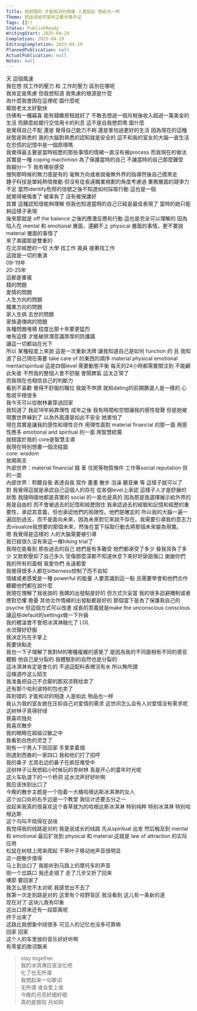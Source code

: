 ```yaml
---    
Title: 挥别错的 才能和对的相逢 人是如此 物品也一样    
Theme: 把话说给宇宙听之散步随手记    
Tags: []()    
Status: PublishReady    
WritingStart: 2025-04-29    
Completion: 2025-04-29    
EditingCompletion: 2025-04-29    
PlannedPublication: null    
ActualPublication: null    
Notes: null    
---        
```

天 這個風速         
我在想 找工作的壓力 和 工作的壓力 區別在哪呢      
我肯定是焦慮 但我想知道 我焦慮的根源是什麼        
為什麼我會困在這裡呢 圖什麼呢        
鄰居老太太好勤快        
彷彿有一種竊喜 能有錢繳房租就好了 不敢去想過一個月稅後收入超過一萬美金的生活 而願意給銀行交信用卡的利息 這不是自我懲罰嗎 圖什麼        
是覺得自己不配 還是 覺得自己能力不夠 還是害怕過更好的生活 因為現在的這種狀態是熟悉的 我的大腦對熟悉的認知就是安全的 這不和我的室友的大腦一直生活在恐慌的記憶中是一個原理嗎         
我覺得最主要是當時經歷的那些事情的情緒一直沒有被process 而我現在的做法其實是一種 coping machimisn 為了保護當時的自己 不讓當時的自己那麼難受         
我細分一下 我有哪些感受        
搜狗那時候的無力感是有的 毫無方向或者說毫無外界的指導然後自己摸黑走      
錘子科技是單純熱情推動 但沒有從長遠職業規劃的角度考慮過 業務層面的競爭力不足 當然identify危險的信號之後不知道如何採取行動 這也是一個      
就覺得被傷害了 被辜負了 沒有被保護好      
其實 這種認知很能夠理解 但我也知道當時的自己已經是最佳表現了 當時的她只能夠這樣子表現      
後來那就是 off the balance 之後的應激反應和行動 這也是完全可以理解的 因為陷入在 mental 和 emotional 層面，還顧不上 physical 層面的事情，更不要說 material 層面的事情了      
來了美國那是雙重的        
在北京經歷的一切 大學 找工作 裁員 接著找工作      
這就是一切的重演      
09-19年      
20-25年      
這都是重複      
錢的問題      
愛情的問題      
人生方向的問題      
職業方向的問題      
家人生病 去世的問題      
家族遺傳病的問題      
各種問題堆積 程度比那十年要更猛烈      
唯有這樣 才能破除潛意識厚厚的防護牆      
讓這一切都站在光下        
所以 某種程度上來說 這是一次重新洗牌 讓我知道自己是如何 function 的 且 我知道了自己現在需要 take care of 的東西的順序 material physical emotional mental/spiritual 這是四個level 需要動態平衡 每天的24小時都需要關注到 不能顧此失彼 不然我的整個人會不舒服 會鬧脾氣 這太正常了        
而我現在也相信自己的判斷力      
看到不喜歡 覺得不舒服的職位 我就不申請 就和dating的前期篩選人是一樣的 心態就平穩很多        
我今天可以從樹林裏穿過回家        
我知道了 我前18年純靠理性 成年之後 我有時間和空間讓我的感性發聲 但是她被現實世界嚇到了 以為外面還是如此不安全 她害怕了        
現在其實是讓我的感性和理性合作 用理性面對 material financial 的那一面 用感性應多 emotional and spiritual 的一面 用智慧統籌      
就相當於我的 core是智慧主導      
我現在特別想畫一個流程圖      
core: wisdom      
放開兩支      
外部世界：material financial 錢 車 住房等物質條件 工作等social reputation 但的一面      
內部世界：聆聽自我 表達自我 寫作 畫畫 散步 泡澡 聽音樂 等 這樣子就可以了        
對 我覺得這就是承認自己這個人的存在 從各個level上承認 這樣子人才是舒展的狀態 我隨時隨地都是真實的 social 的一面也是真的 因為那是我選擇展示給外界的 我是自由的 而不會被過去的記憶和經歷困住 我承認過去的經驗和記憶和經歷的重要性，承認其意義，但也承認他們的局限性。他們是確定的 所以我的大腦一遍一遍回到過去，而不是面向未來，因為未來對它來說不存在。我需要引導我的意志力去visualize我想要的那個未來，然後在當下採取行動去將那個未來變為現實。        
嗯 我覺得是這樣的 人的大腦需要被引導        
我已經很久沒有來這一條hiking trial了        
我現在能看到 那些過去的自己 她們是有多難受 她們都承受了多少 替我背負了多少 又默默壓抑了自己多久 受傷那麼深都不知道休息下來好好舔舐傷口 謝謝你們 我的所有的面相 我愛你們 永遠都愛        
我覺得很多人都在bitterness控制了而不自知      
情緒或者感覺是一種 powerful 的能量 人要意識到這一點 且需要學會和他們合作 聽聽他們都在說什麼        
我現在理解了我爸說的 我媽的出發點是好的 但方式欠妥當 我的很多迴避機制或者應對恐懼 擔憂 其他合作情緒的出發點都是好的 那個當下是為了保護我自己的psyche 但這個方式可以改進 成長的意義就是make the unconscious conscious 讓這些default的settings做一下升級        
我的體溫會不會把冰淇淋融化了 LOL        
水流聲好舒服        
我決定托在手掌上        
我要快點走        
我也一下子理解了我對M的哪種複雜的感覺了 是因為我的不同面相有不同的感官體驗 他自己是分裂的 我體驗到的自然也是分裂的        
這冰淇淋肯定是會化的 不過這配料表裡沒有水 所以無所謂        
這條道咋这么陌生        
我准备把自己不合脚的那双凉鞋给卖了      
还有那个哈利波特的包也卖了        
挥别错的 才能和对的相逢 人是如此 物品也一样        
我认为我的室友她在压抑自己对爱情的需求 这世间怎么会有人对爱情没有需求呢        
这树林子真得好绿      
我喜欢独处      
我喜欢散步        
我的眼睛在超级过敏之中        
我看到白色的灵芝了        
刚有一个男人下班回家 手里拿着烟        
刚遇到西裔的一家四口 我和他们打了招呼         
我的鼻子 尤其右边的鼻子在疯狂难受中        
这树林子让我想起小时候玩的杏树林 真是开心的童年时光呢        
这火车轨道下的一个桥洞 这水流声好好听啊         
我应该快到出口了        
今晚的散步主题是一个抱着一大桶哈根达斯冰淇淋的女人      
这个出口处的右手边是一个教堂 我估计还要五分之一        
说起来我真的很喜欢这个香草就为的哈根达斯冰淇淋 特别纯粹 特别冰淇淋 特别哈根达斯        
这个鸟叫不晓得在说啥        
我觉得我的线路是对的 我是说成长的线路 先从spiritual 出发 然后触及到 mental 和 emotional 最后扩张到 physical 和 material 这就是 law of attraction 的实际应用        
松鼠在树枝上爬来爬起 干草叶子移动地声音很明显        
这一趟散步值得      
马上到出口了 我能听到马路上的摩托车的声音        
刚一个岔路口 我还走错了 走了几步又折了回来         
噢耶 要回家了        
我怎么感觉不太对呢 我感觉出不去了        
我第一次走到路是对的 这里有个视野盲区 我没看到 这儿有一条新的道         
现在对了 这块儿我有印象        
这出口原来还有一段距离呢        
终于出来了        
这路比我想象中绕很多 可见人的记忆也没多可靠嘛        
回家 回家        
这个人的车里放的音乐好好听啊      
有零星的歌词飘来         
> stay together         
我的冰淇淋应该没化吧      
化了也无所谓      
我想起来一句歌词        
> 无所谓 谁会爱上谁        
今晚的月亮好细好细      
真的是银钩 月如钩        
    
